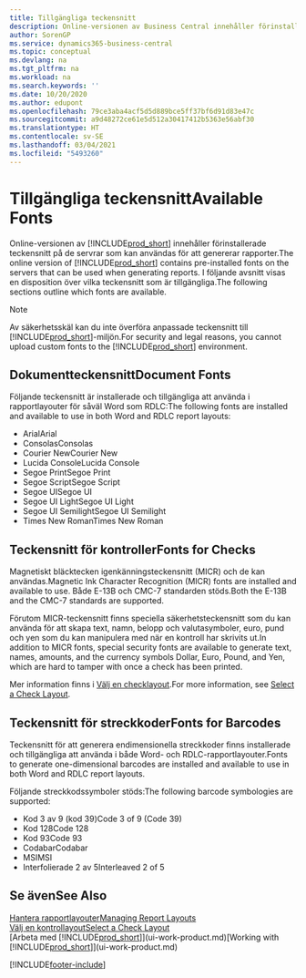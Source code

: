 ```yaml
---
title: Tillgängliga teckensnitt
description: Online-versionen av Business Central innehåller förinstallerade teckensnitt på de servrar som kan användas för att genererar rapporter.
author: SorenGP
ms.service: dynamics365-business-central
ms.topic: conceptual
ms.devlang: na
ms.tgt_pltfrm: na
ms.workload: na
ms.search.keywords: ''
ms.date: 10/20/2020
ms.author: edupont
ms.openlocfilehash: 79ce3aba4acf5d5d889bce5ff37bf6d91d83e47c
ms.sourcegitcommit: a9d48272ce61e5d512a30417412b5363e56abf30
ms.translationtype: HT
ms.contentlocale: sv-SE
ms.lasthandoff: 03/04/2021
ms.locfileid: "5493260"
---
```

# <a name="available-fonts"></a><span data-ttu-id="88237-103">Tillgängliga teckensnitt</span><span class="sxs-lookup"><span data-stu-id="88237-103">Available Fonts</span></span>

<span data-ttu-id="88237-104">Online-versionen av [!INCLUDE[prod_short](includes/prod_short.md)] innehåller förinstallerade teckensnitt på de servrar som kan användas för att genererar rapporter.</span><span class="sxs-lookup"><span data-stu-id="88237-104">The online version of [!INCLUDE[prod_short](includes/prod_short.md)] contains pre-installed fonts on the servers that can be used when generating reports.</span></span> <span data-ttu-id="88237-105">I följande avsnitt visas en disposition över vilka teckensnitt som är tillgängliga.</span><span class="sxs-lookup"><span data-stu-id="88237-105">The following sections outline which fonts are available.</span></span>

> [!NOTE]
> <span data-ttu-id="88237-106">Av säkerhetsskäl kan du inte överföra anpassade teckensnitt till [!INCLUDE[prod_short](includes/prod_short.md)]-miljön.</span><span class="sxs-lookup"><span data-stu-id="88237-106">For security and legal reasons, you cannot upload custom fonts to the [!INCLUDE[prod_short](includes/prod_short.md)] environment.</span></span>

## <a name="document-fonts"></a><span data-ttu-id="88237-107">Dokumentteckensnitt</span><span class="sxs-lookup"><span data-stu-id="88237-107">Document Fonts</span></span>

<span data-ttu-id="88237-108">Följande teckensnitt är installerade och tillgängliga att använda i rapportlayouter för såväl Word som RDLC:</span><span class="sxs-lookup"><span data-stu-id="88237-108">The following fonts are installed and available to use in both Word and RDLC report layouts:</span></span>

* <span data-ttu-id="88237-109">Arial</span><span class="sxs-lookup"><span data-stu-id="88237-109">Arial</span></span>
* <span data-ttu-id="88237-110">Consolas</span><span class="sxs-lookup"><span data-stu-id="88237-110">Consolas</span></span>
* <span data-ttu-id="88237-111">Courier New</span><span class="sxs-lookup"><span data-stu-id="88237-111">Courier New</span></span>
* <span data-ttu-id="88237-112">Lucida Console</span><span class="sxs-lookup"><span data-stu-id="88237-112">Lucida Console</span></span>
* <span data-ttu-id="88237-113">Segoe Print</span><span class="sxs-lookup"><span data-stu-id="88237-113">Segoe Print</span></span>
* <span data-ttu-id="88237-114">Segoe Script</span><span class="sxs-lookup"><span data-stu-id="88237-114">Segoe Script</span></span>
* <span data-ttu-id="88237-115">Segoe UI</span><span class="sxs-lookup"><span data-stu-id="88237-115">Segoe UI</span></span>
* <span data-ttu-id="88237-116">Segoe UI Light</span><span class="sxs-lookup"><span data-stu-id="88237-116">Segoe UI Light</span></span>
* <span data-ttu-id="88237-117">Segoe UI Semilight</span><span class="sxs-lookup"><span data-stu-id="88237-117">Segoe UI Semilight</span></span>
* <span data-ttu-id="88237-118">Times New Roman</span><span class="sxs-lookup"><span data-stu-id="88237-118">Times New Roman</span></span>

## <a name="fonts-for-checks"></a><span data-ttu-id="88237-119">Teckensnitt för kontroller</span><span class="sxs-lookup"><span data-stu-id="88237-119">Fonts for Checks</span></span>

<span data-ttu-id="88237-120">Magnetiskt bläcktecken igenkänningsteckensnitt (MICR) och de kan användas.</span><span class="sxs-lookup"><span data-stu-id="88237-120">Magnetic Ink Character Recognition (MICR) fonts are installed and available to use.</span></span> <span data-ttu-id="88237-121">Både E-13B och CMC-7 standarden stöds.</span><span class="sxs-lookup"><span data-stu-id="88237-121">Both the E-13B and the CMC-7 standards are supported.</span></span>  

<span data-ttu-id="88237-122">Förutom MICR-teckensnitt finns speciella säkerhetsteckensnitt som du kan använda för att skapa text, namn, belopp och valutasymboler, euro, pund och yen som du kan manipulera med när en kontroll har skrivits ut.</span><span class="sxs-lookup"><span data-stu-id="88237-122">In addition to MICR fonts, special security fonts are available to generate text, names, amounts, and the currency symbols Dollar, Euro, Pound, and Yen, which are hard to tamper with once a check has been printed.</span></span>  

<span data-ttu-id="88237-123">Mer information finns i [Välj en checklayout](finance-how-define-check-layouts.md).</span><span class="sxs-lookup"><span data-stu-id="88237-123">For more information, see [Select a Check Layout](finance-how-define-check-layouts.md).</span></span>  

## <a name="fonts-for-barcodes"></a><span data-ttu-id="88237-124">Teckensnitt för streckkoder</span><span class="sxs-lookup"><span data-stu-id="88237-124">Fonts for Barcodes</span></span>
<span data-ttu-id="88237-125">Teckensnitt för att generera endimensionella streckkoder finns installerade och tillgängliga att använda i både Word- och RDLC-rapportlayouter.</span><span class="sxs-lookup"><span data-stu-id="88237-125">Fonts to generate one-dimensional barcodes are installed and available to use in both Word and RDLC report layouts.</span></span>

<span data-ttu-id="88237-126">Följande streckkodssymboler stöds:</span><span class="sxs-lookup"><span data-stu-id="88237-126">The following barcode symbologies are supported:</span></span>
* <span data-ttu-id="88237-127">Kod 3 av 9 (kod 39)</span><span class="sxs-lookup"><span data-stu-id="88237-127">Code 3 of 9 (Code 39)</span></span>
* <span data-ttu-id="88237-128">Kod 128</span><span class="sxs-lookup"><span data-stu-id="88237-128">Code 128</span></span>
* <span data-ttu-id="88237-129">Kod 93</span><span class="sxs-lookup"><span data-stu-id="88237-129">Code 93</span></span>
* <span data-ttu-id="88237-130">Codabar</span><span class="sxs-lookup"><span data-stu-id="88237-130">Codabar</span></span>
* <span data-ttu-id="88237-131">MSI</span><span class="sxs-lookup"><span data-stu-id="88237-131">MSI</span></span>
* <span data-ttu-id="88237-132">Interfolierade 2 av 5</span><span class="sxs-lookup"><span data-stu-id="88237-132">Interleaved 2 of 5</span></span>

## <a name="see-also"></a><span data-ttu-id="88237-133">Se även</span><span class="sxs-lookup"><span data-stu-id="88237-133">See Also</span></span>

[<span data-ttu-id="88237-134">Hantera rapportlayouter</span><span class="sxs-lookup"><span data-stu-id="88237-134">Managing Report Layouts</span></span>](ui-manage-report-layouts.md)  
[<span data-ttu-id="88237-135">Välj en kontrollayout</span><span class="sxs-lookup"><span data-stu-id="88237-135">Select a Check Layout</span></span>](finance-how-define-check-layouts.md)  
<span data-ttu-id="88237-136">[Arbeta med [!INCLUDE[prod_short](includes/prod_short.md)]](ui-work-product.md)</span><span class="sxs-lookup"><span data-stu-id="88237-136">[Working with [!INCLUDE[prod_short](includes/prod_short.md)]](ui-work-product.md)</span></span>


[!INCLUDE[footer-include](includes/footer-banner.md)]

